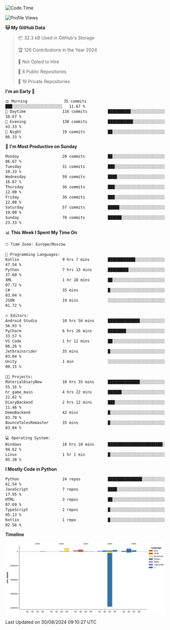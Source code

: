 <!--START_SECTION:waka-->
![Code Time](http://img.shields.io/badge/Code%20Time-494%20hrs%2017%20mins-blue)

![Profile Views](http://img.shields.io/badge/Profile%20Views-3-blue)

**🐱 My GitHub Data** 

> 📦 32.3 kB Used in GitHub's Storage 
 > 
> 🏆 126 Contributions in the Year 2024
 > 
> 🚫 Not Opted to Hire
 > 
> 📜 8 Public Repositories 
 > 
> 🔑 19 Private Repositories 
 > 
**I'm an Early 🐤** 

```text
🌞 Morning                35 commits          ███░░░░░░░░░░░░░░░░░░░░░░   11.67 % 
🌆 Daytime                116 commits         ██████████░░░░░░░░░░░░░░░   38.67 % 
🌃 Evening                130 commits         ███████████░░░░░░░░░░░░░░   43.33 % 
🌙 Night                  19 commits          ██░░░░░░░░░░░░░░░░░░░░░░░   06.33 % 
```
📅 **I'm Most Productive on Sunday** 

```text
Monday                   20 commits          ██░░░░░░░░░░░░░░░░░░░░░░░   06.67 % 
Tuesday                  31 commits          ███░░░░░░░░░░░░░░░░░░░░░░   10.33 % 
Wednesday                50 commits          ████░░░░░░░░░░░░░░░░░░░░░   16.67 % 
Thursday                 36 commits          ███░░░░░░░░░░░░░░░░░░░░░░   12.00 % 
Friday                   36 commits          ███░░░░░░░░░░░░░░░░░░░░░░   12.00 % 
Saturday                 57 commits          █████░░░░░░░░░░░░░░░░░░░░   19.00 % 
Sunday                   70 commits          ██████░░░░░░░░░░░░░░░░░░░   23.33 % 
```


📊 **This Week I Spent My Time On** 

```text
🕑︎ Time Zone: Europe/Moscow

💬 Programming Languages: 
Kotlin                   9 hrs 7 mins        ████████████░░░░░░░░░░░░░   47.54 % 
Python                   7 hrs 13 mins       █████████░░░░░░░░░░░░░░░░   37.60 % 
XML                      1 hr 28 mins        ██░░░░░░░░░░░░░░░░░░░░░░░   07.72 % 
C#                       35 mins             █░░░░░░░░░░░░░░░░░░░░░░░░   03.04 % 
JSON                     19 mins             ░░░░░░░░░░░░░░░░░░░░░░░░░   01.72 % 

🔥 Editors: 
Android Studio           10 hrs 56 mins      ██████████████░░░░░░░░░░░   56.93 % 
PyCharm                  6 hrs 26 mins       ████████░░░░░░░░░░░░░░░░░   33.57 % 
VS Code                  1 hr 12 mins        ██░░░░░░░░░░░░░░░░░░░░░░░   06.26 % 
Jetbrainsrider           35 mins             █░░░░░░░░░░░░░░░░░░░░░░░░   03.04 % 
Unity                    1 min               ░░░░░░░░░░░░░░░░░░░░░░░░░   00.15 % 

🐱‍💻 Projects: 
MaterialDiaryNew         10 hrs 35 mins      ██████████████░░░░░░░░░░░   55.16 % 
hr_game_main             4 hrs 22 mins       ██████░░░░░░░░░░░░░░░░░░░   22.82 % 
DiaryBackend             2 hrs 12 mins       ███░░░░░░░░░░░░░░░░░░░░░░   11.46 % 
DemoBackend              42 mins             █░░░░░░░░░░░░░░░░░░░░░░░░   03.70 % 
BounceTalesRemaster      35 mins             █░░░░░░░░░░░░░░░░░░░░░░░░   03.04 % 

💻 Operating System: 
Windows                  18 hrs 10 mins      ████████████████████████░   94.62 % 
Linux                    1 hr 1 min          █░░░░░░░░░░░░░░░░░░░░░░░░   05.38 % 
```

**I Mostly Code in Python** 

```text
Python                   24 repos            ███████████████░░░░░░░░░░   61.54 % 
JavaScript               7 repos             ████░░░░░░░░░░░░░░░░░░░░░   17.95 % 
HTML                     3 repos             ██░░░░░░░░░░░░░░░░░░░░░░░   07.69 % 
TypeScript               2 repos             █░░░░░░░░░░░░░░░░░░░░░░░░   05.13 % 
Kotlin                   1 repo              █░░░░░░░░░░░░░░░░░░░░░░░░   02.56 % 
```



**Timeline**

![Lines of Code chart](https://raw.githubusercontent.com/adlemx/adlemx/main/assets/bar_graph.png)


 Last Updated on 30/08/2024 09:10:27 UTC
<!--END_SECTION:waka-->
